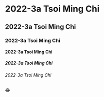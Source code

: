 # 2022-3a Tsoi Ming Chi
## 2022-3a Tsoi Ming Chi
### 2022-3a Tsoi Ming Chi
#### 2022-3a Tsoi Ming Chi
##### 2022-3a Tsoi Ming Chi
###### 2022-3a Tsoi Ming Chi

:joy:


